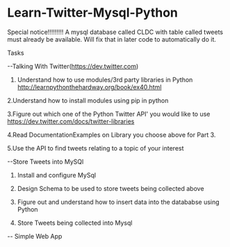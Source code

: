 Learn-Twitter-Mysql-Python
==========================

Special notice!!!!!!!!!
A mysql database called CLDC with table called tweets must already be available.
Will fix that in later code to automatically do it.

Tasks


--Talking With Twitter(https://dev.twitter.com)

1. Understand how to use modules/3rd party libraries in Python
  http://learnpythonthehardway.org/book/ex40.html
  
2.Understand how to install modules using pip in python  

3.Figure out which one of the Python Twitter API' you would like to use
  https://dev.twitter.com/docs/twitter-libraries

4.Read DocumentationExamples  on  Library you choose above for Part 3.

5.Use the API to find tweets relating to a topic of your interest



--Store Tweets into MySQl

1. Install and configure MySql

2. Design Schema to be used to store tweets being collected above

3. Figure out and understand how to insert data into the datababse using Python

4. Store Tweets being collected  into Mysql


-- Simple Web App



